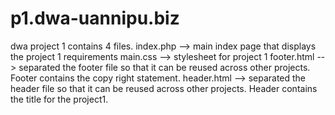 p1.dwa-uannipu.biz
==================

dwa project 1 contains 4 files.
 index.php --> main index page that displays the project 1 requirements
 main.css --> stylesheet for project 1
 footer.html --> separated the footer file so that it can be reused across other projects. Footer contains the copy right statement.
 header.html --> separated the header file so that it can be reused across other projects. Header contains the title for the project1.
